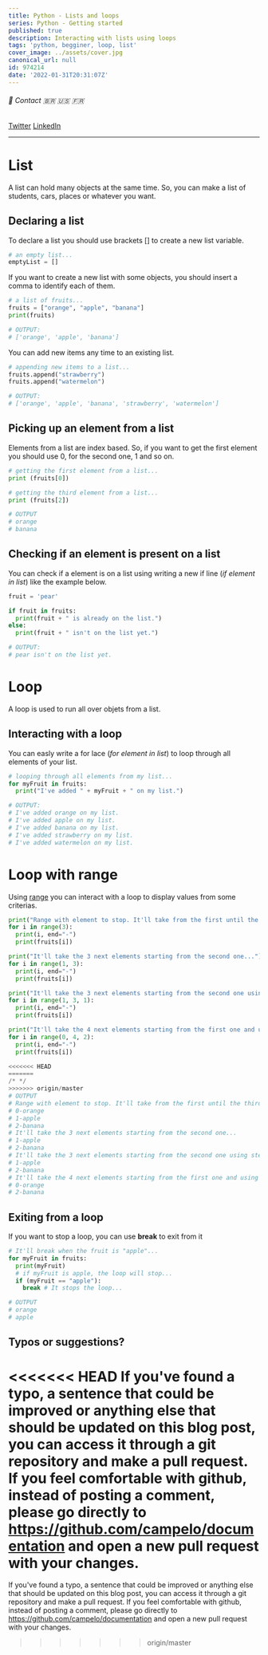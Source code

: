 ```yaml
---
title: Python - Lists and loops
series: Python - Getting started
published: true
description: Interacting with lists using loops
tags: 'python, begginer, loop, list'
cover_image: ../assets/cover.jpg
canonical_url: null
id: 974214
date: '2022-01-31T20:31:07Z'
---
```


###### :postbox: Contact :brazil: :us: :fr:

[Twitter](https://twitter.com/campelo87)
[LinkedIn](https://www.linkedin.com/in/flavio-campelo/?locale=en_US)

---

# List

A list can hold many objects at the same time. So, you can make a list of students, cars, places or whatever you want.

## Declaring a list

To declare a list you should use brackets [] to create a new list variable. 

```python
# an empty list...
emptyList = []
```

If you want to create a new list with some objects, you should insert a comma to identify each of them.

```python
# a list of fruits...
fruits = ["orange", "apple", "banana"]
print(fruits)

# OUTPUT: 
# ['orange', 'apple', 'banana']
```

You can add new items any time to an existing list.

```python 
# appending new items to a list...
fruits.append("strawberry")
fruits.append("watermelon")

# OUTPUT: 
# ['orange', 'apple', 'banana', 'strawberry', 'watermelon']
```

## Picking up an element from a list

Elements from a list are index based. So, if you want to get the first element you should use 0, for the second one, 1 and so on.

```python
# getting the first element from a list...
print (fruits[0])

# getting the third element from a list...
print (fruits[2])

# OUTPUT
# orange
# banana
```

## Checking if an element is present on a list

You can check if a element is on a list using writing a new if line (*if element in list*) like the example below.

```python
fruit = 'pear'

if fruit in fruits:
  print(fruit + " is already on the list.")
else:
  print(fruit + " isn't on the list yet.")

# OUTPUT: 
# pear isn't on the list yet.
```
# Loop

A loop is used to run all over objets from a list.

## Interacting with a loop

You can easly write a for lace (*for element in list*) to loop through all elements of your list.

```python
# looping through all elements from my list...
for myFruit in fruits:
  print("I've added " + myFruit + " on my list.")

# OUTPUT:
# I've added orange on my list.
# I've added apple on my list.
# I've added banana on my list.
# I've added strawberry on my list.
# I've added watermelon on my list.
```

# Loop with range

Using [range](https://docs.python.org/3/library/functions.html#func-range) you can interact with a loop to display values from some criterias.

```python
print("Range with element to stop. It'll take from the first until the third element...")
for i in range(3):
  print(i, end="-")
  print(fruits[i])

print("It'll take the 3 next elements starting from the second one...")
for i in range(1, 3):
  print(i, end="-")
  print(fruits[i])

print("It'll take the 3 next elements starting from the second one using step 1 between them...")
for i in range(1, 3, 1):
  print(i, end="-")
  print(fruits[i])

print("It'll take the 4 next elements starting from the first one and using step 2 between them...")
for i in range(0, 4, 2):
  print(i, end="-")
  print(fruits[i])

<<<<<<< HEAD
=======
/* */
>>>>>>> origin/master
# OUTPUT
# Range with element to stop. It'll take from the first until the third element...
# 0-orange
# 1-apple
# 2-banana
# It'll take the 3 next elements starting from the second one...
# 1-apple
# 2-banana
# It'll take the 3 next elements starting from the second one using step 1 between them...
# 1-apple
# 2-banana
# It'll take the 4 next elements starting from the first one and using step 2 between them...
# 0-orange
# 2-banana
```

## Exiting from a loop

If you want to stop a loop, you can use **break** to exit from it

```python
# It'll break when the fruit is "apple"...
for myFruit in fruits:
  print(myFruit)
  # if myFruit is apple, the loop will stop...
  if (myFruit == "apple"):
    break # It stops the loop...

# OUTPUT
# orange
# apple
```

## Typos or suggestions?

<<<<<<< HEAD
If you've found a typo, a sentence that could be improved or anything else that should be updated on this blog post, you can access it through a git repository and make a pull request. If you feel comfortable with github, instead of posting a comment, please go directly to https://github.com/campelo/documentation and open a new pull request with your changes.
=======
If you've found a typo, a sentence that could be improved or anything else that should be updated on this blog post, you can access it through a git repository and make a pull request. If you feel comfortable with github, instead of posting a comment, please go directly to https://github.com/campelo/documentation and open a new pull request with your changes.
>>>>>>> origin/master
